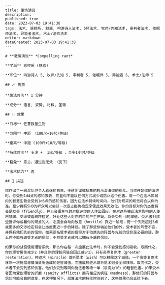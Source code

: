 
    ---
    title: 激情演说
    description: 
    published: true
    date: 2023-07-03 19:41:38
    tags: 法术, 惑控系, 魅惑, 吟游诗人法术, 5环法术, 牧师/先知法术, 审判者法术, 催眠师法术, 异能者法术, 术士/法师法术
    editor: markdown
    dateCreated: 2023-07-03 19:41:38
    ---

    # **激情演说** *Compelling rant*

    **学派** 惑控系 (魅惑) 

    **环位** 吟游诗人 5, 牧师/先知 5, 审判者 5, 催眠师 5, 异能者 5, 术士/法师 5

    ## 🪄 施放

    **施法时间** 1 分钟

    **成分** 语言, 姿势, 材料, 圣徽

    ## ✨ 效果 

    **目标** 任意数量生物 

    **范围** 中距 （100尺+10尺/等级）

    **距离** 中距 (100尺+10尺/等级)  

    **持续时间** 专注 +  1轮/等级 ，至多1小时/等级 

    **豁免** 意志，通过则无效 （见下）

    **法术抗力** 否

    ## 📖 描述

    你作出了一段混乱但令人着迷的独白，传递阴谋或抽象的启示混淆你的观众。当你开始你的演讲时，你受到1d4点的感知吸收，而且你不能以任何方式减少或防止这个伤害。每一个在法术区域内的智慧生物会受到1d6点的感知伤害，因为在法术持续时间内，他们对现实的知觉将会以你为准。至少拥有5HD的听众可以尝试一次意志豁免检定来使此效果无效化。你的目标对你的态度将会是友善（friendly），并且会很生气的对批评你的人作出回应。在对这些被此法术影响的人使用唬骗、交涉或着威吓检定，好让这些人对你的目的产生怀疑，将会受到-4的减值。受术者对那些批评你或着你的观点的人，态度会自动向敌意（hostile）靠近一阶段；而一个失败超过5点或更多的交涉检定将会让态度更近一步的降低。除了那些你强迫他们的外，受术者的阵营不变，并保有他们先前的信仰。如果该名受术者的信仰对于他原先的阵营与先前的信仰是必要的话，那么你不能强迫受术者的信仰，不然受术者就可以拥有矛盾的信仰。

    如果你的战役使用理智系统，那么你在每一次施展此法术时，你不会受到感知吸收，取而代之，你的理智属性减少2（并且你的理智阀值会因此减少1）。只有高等复原术（greater restoration）、神迹术（miracle）或祈愿术（wish）可以移除这个减值。一个高等复原术移除一次施展激情演说所造成的理智减值，而施展神迹术或祈愿术则会全部移除。取而代之，受术者不会受到感知伤害，他们会受到等同你施法者等级一半（最高为10）的理智伤害。如果受术者因为受到理智的折磨（sanity afflicts）而有相应的疯狂（madness），那他们的阵营与信仰可能会真的改变，在这种情况下，就算法术的持续时间到了，这些效果也会延续下去。
    